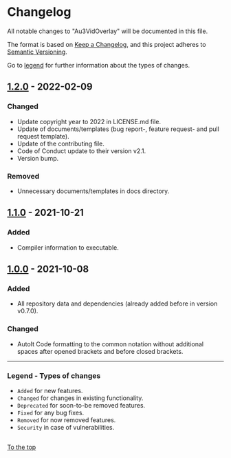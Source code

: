 #####

# Changelog

All notable changes to "Au3VidOverlay" will be documented in this file.

The format is based on [Keep a Changelog](https://keepachangelog.com/en/1.0.0/),
and this project adheres to [Semantic Versioning](https://semver.org/spec/v2.0.0.html).

Go to [legend](#legend---types-of-changes) for further information about the types of changes.

## [1.2.0] - 2022-02-09

### Changed

- Update copyright year to 2022 in LICENSE.md file.
- Update of documents/templates (bug report-, feature request- and pull request template).
- Update of the contributing file.
- Code of Conduct update to their version v2.1.
- Version bump.

### Removed

- Unnecessary documents/templates in docs directory.

## [1.1.0] - 2021-10-21

### Added

- Compiler information to executable.

## [1.0.0] - 2021-10-08

### Added

- All repository data and dependencies (already added before in version v0.7.0).

### Changed

- AutoIt Code formatting to the common notation without additional spaces after opened brackets and before closed brackets.

[1.2.0]: https://github.com/Sven-Seyfert/Au3VidOverlay/compare/v1.1.0...v1.2.0
[1.1.0]: https://github.com/Sven-Seyfert/Au3VidOverlay/compare/v1.0.0...v1.1.0
[1.0.0]: https://github.com/Sven-Seyfert/Au3VidOverlay/releases/tag/v1.0.0

---

### Legend - Types of changes

- `Added` for new features.
- `Changed` for changes in existing functionality.
- `Deprecated` for soon-to-be removed features.
- `Fixed` for any bug fixes.
- `Removed` for now removed features.
- `Security` in case of vulnerabilities.

##

[To the top](#)
